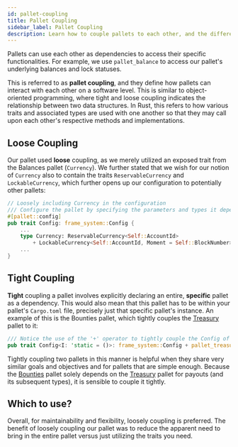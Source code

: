 ```yaml
---
id: pallet-coupling
title: Pallet Coupling
sidebar_label: Pallet Coupling
description: Learn how to couple pallets to each other, and the differences between tight and loose (and when to use which).
---
```


Pallets can use each other as dependencies to access their specific functionalities.  For example, we use `pallet_balance` to access our pallet's underlying balances and lock statuses.

This is referred to as **pallet coupling**, and they define how pallets can interact with each other on a software level.  This is similar to object-oriented programming, where tight and loose coupling indicates the relationship between two data structures.  In Rust, this refers to how various traits and associated types are used with one another so that they may call upon each other's respective methods and implementations.

## Loose Coupling

Our pallet used **loose** coupling, as we merely utilized an exposed trait from the Balances pallet (`Currency`).  We further stated that we wish for our notion of `Currency` also to contain the traits `ReservableCurrency` and `LockableCurrency`, which further opens up our configuration to potentially other pallets:

```rust
// Loosely including Currency in the configuration
/// Configure the pallet by specifying the parameters and types it depends on.
#[pallet::config]
pub trait Config: frame_system::Config {
    ...
    type Currency: ReservableCurrency<Self::AccountId>
        + LockableCurrency<Self::AccountId, Moment = Self::BlockNumber>;
    ...
}
```

## Tight Coupling

**Tight** coupling a pallet involves explicitly declaring an entire, **specific** pallet as a dependency.  This would also mean that this pallet has to be within your pallet's `Cargo.toml` file, precisely just that specific pallet's instance.  An example of this is the Bounties pallet, which tightly couples the [Treasury](https://github.com/paritytech/substrate/tree/master/frame/treasury) pallet to it: 

```rust
/// Notice the use of the '+' operator to tightly couple the Config of pallet_treasury
pub trait Config<I: 'static = ()>: frame_system::Config + pallet_treasury::Config<I> {}
```

Tightly coupling two pallets in this manner is helpful when they share very similar goals and objectives and for pallets that are simple enough.  Because the [Bounties](https://github.com/paritytech/substrate/tree/master/frame/bounties) pallet solely depends on the [Treasury](https://github.com/paritytech/substrate/tree/master/frame/treasury) pallet for payouts (and its subsequent types), it is sensible to couple it tightly.

## Which to use?

Overall, for maintainability and flexibility, loosely coupling is preferred.  The benefit of loosely coupling our pallet was to reduce the apparent need to bring in the entire pallet versus just utilizing the traits you need.
